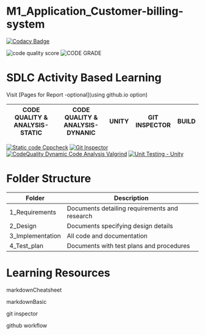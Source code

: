 # M1_Application_Customer-billing-system

[![Codacy Badge](https://app.codacy.com/project/badge/Grade/a3f28c8e3ddf4b47a8e9de6779147beb)](https://www.codacy.com/gh/lokesh4309/M1_Application_Customer-billing-system/dashboard?utm_source=github.com&amp;utm_medium=referral&amp;utm_content=lokesh4309/M1_Application_Customer-billing-system&amp;utm_campaign=Badge_Grade)

![code quality score](https://api.codiga.io/project/30003/score/svg)
![CODE GRADE](https://api.codiga.io/project/30003/status/svg)


# SDLC Activity Based Learning
Visit [Pages for Report -optional](using github.io option)


| CODE QUALITY & ANALYSIS-STATIC                                                                                                                                                                                                	| CODE QUALITY & ANALYSIS-DYNANIC                                                                                                                                                                                                           	| UNITY                                                                                                                                                                                                         	| GIT INSPECTOR                                                                                                                                                                                                                             	| BUILD                                                                                                                                                                                                            	|
|-------------------------------------------------------------------------------------------------------------------------------------------------------------------------------------------------------------------------------	|-------------------------------------------------------------------------------------------------------------------------------------------------------------------------------------------------------------------------------------------	|---------------------------------------------------------------------------------------------------------------------------------------------------------------------------------------------------------------	|-------------------------------------------------------------------------------------------------------------------------------------------------------------------------------------------------------------------------------------------	|------------------------------------------------------------------------------------------------------------------------------------------------------------------------------------------------------------------	|

[![Static code Cppcheck](https://github.com/lokesh4309/M1_Application_Customer-billing-system/actions/workflows/cppcheck.yml/badge.svg)](https://github.com/lokesh4309/M1_Application_Customer-billing-system/actions/workflows/cppcheck.yml)  [![Git Inspector](https://github.com/lokesh4309/M1_Application_Customer-billing-system/actions/workflows/gitinspector.yml/badge.svg)](https://github.com/lokesh4309/M1_Application_Customer-billing-system/actions/workflows/gitinspector.yml)  [![CodeQuality Dynamic Code Analysis Valgrind](https://github.com/lokesh4309/M1_Application_Customer-billing-system/actions/workflows/valgrind.yml/badge.svg)](https://github.com/lokesh4309/M1_Application_Customer-billing-system/actions/workflows/valgrind.yml) [![Unit Testing - Unity](https://github.com/lokesh4309/M1_Application_Customer-billing-system/actions/workflows/unity.yml/badge.svg)](https://github.com/lokesh4309/M1_Application_Customer-billing-system/actions/workflows/unity.yml)

# Folder Structure

|Folder	         |Description                                               |
|----------------|----------------------------------------------------------|
|1_Requirements  |Documents detailing requirements and research             |
|2_Design      	 |Documents specifying design details                       |
|3_Implementation|All code and documentation                                |
|4_Test_plan	 |Documents with test plans and procedures                 |

# Learning Resources
markdownCheatsheet

markdownBasic

git inspector

github workflow
